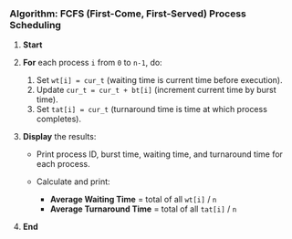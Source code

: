 
### **Algorithm: FCFS (First-Come, First-Served) Process Scheduling**

1. **Start**

2. **For** each process `i` from `0` to `n-1`, do:

   1. Set `wt[i] = cur_t` (waiting time is current time before execution).
   2. Update `cur_t = cur_t + bt[i]` (increment current time by burst time).
   3. Set `tat[i] = cur_t` (turnaround time is time at which process completes).

3. **Display** the results:

   * Print process ID, burst time, waiting time, and turnaround time for each process.
   * Calculate and print:

     * **Average Waiting Time** = total of all `wt[i]` / `n`
     * **Average Turnaround Time** = total of all `tat[i]` / `n`

4. **End**

